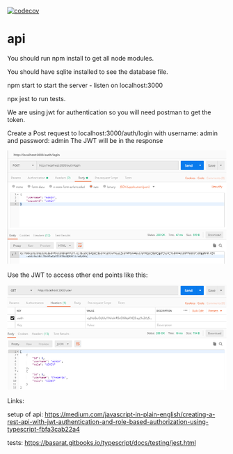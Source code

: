 [![codecov](https://codecov.io/gh/SW705E19/api/branch/develop/graph/badge.svg)](https://codecov.io/gh/SW705E19/api)

# api

You should run npm install to get all node modules.

You should have sqlite installed to see the database file.

npm start to start the server - listen on localhost:3000

npx jest to run tests.

We are using jwt for authentication so you will need postman to get the token.

Create a Post request to localhost:3000/auth/login with username: admin and password: admin
The JWT will be in the response

![Get JWT](markdownpictures/PostmanLogin.PNG)

Use the JWT to access other end points like this:

![Using the JWT](markdownpictures/PostmanGetUsers.PNG)


Links:

setup of api:
https://medium.com/javascript-in-plain-english/creating-a-rest-api-with-jwt-authentication-and-role-based-authorization-using-typescript-fbfa3cab22a4

tests:
https://basarat.gitbooks.io/typescript/docs/testing/jest.html
